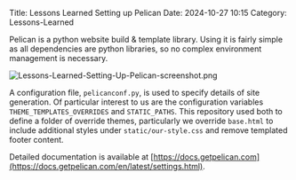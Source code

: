 Title: Lessons Learned Setting up Pelican
Date: 2024-10-27 10:15
Category: Lessons-Learned

Pelican is a python website build & template library. Using it is fairly simple as all dependencies
are python libraries, so no complex environment management is necessary.

![Lessons-Learned-Setting-Up-Pelican-screenshot.png]({filename}/images/Lessons-Learned-Setting-Up-Pelican-screenshot.png)


A configuration file, `pelicanconf.py`, is used to specify details of site generation. Of particular interest to us
are the configuration variables `THEME_TEMPLATES_OVERRIDES` and `STATIC_PATHS`. This repository
used both to define a folder of override themes, particularly we override `base.html` to include
additional styles under `static/our-style.css` and remove templated footer content.

Detailed documentation is available at [https://docs.getpelican.com](https://docs.getpelican.com/en/latest/settings.html).


